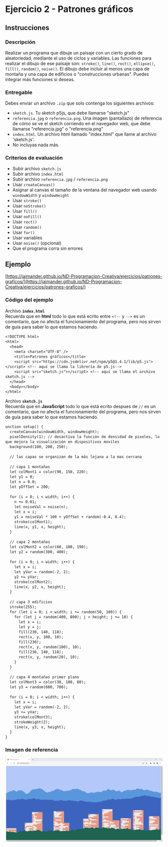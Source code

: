 # Ejercicio 2 - Patrones gráficos
## Instrucciones

### Descripción
Realizar un programa que dibuje un paisaje con un cierto grado de aleatoriedad, mediante el uso de ciclos y variables. Las funciones para realizar el dibujo de ese paisaje son: `stroke()`, `line()`, `rect()`, `ellipse()`, `fill()`, `random()`, `noise()`. El dibujo debe incluir al menos una capa de montaña y una capa de edificios o "construcciones urbanas".
Puedes integrar más funciones si deseas.

### Entregable
Debes enviar un archivo `.zip` que solo contenga los siguientes archivos:
- `sketch.js`. Tu sketch p5js, que debe llamarse "sketch.js" 
- `referencia.jpg` o `referencia.png`. Una imagen (pantallazo) de referencia de cómo se ve el sketch corriendo en el navegador web, que debe llamarse "referencia.jpg" o "referencia.png"
- `index.html`. Un archivo html llamado "index.html" que llame al archivo 'sketch.js'. 
- No incluyas nada más.

### Criterios de evaluación
- Subir archivo `sketch.js`
- Subir archivo `index.html`
- Subir archivo `referencia.jpg` / `referencia.png`
- Usar `createCanvas()`
- Asignar al canvas el tamaño de la ventana del navegador web usando `windowWidth` y `windowHeight` 
- Usar `stroke()`
- Usar `noStroke()`
- Usar `fill()`
- Usar `noFill()`
- Usar `rect()`
- Usar `random()`
- Usar `for()`
- Usar variables 
- Usar `noise()` (opcional)
- Que el programa corra sin errores

## Ejemplo
[https://jaimander.github.io/ND-Programacion-Creativa/ejercicios/patrones-graficos/](https://jaimander.github.io/ND-Programacion-Creativa/ejercicios/patrones-graficos/)

### Código del ejemplo
Archivo **`index.html`** </br>
Recuerda que en **html** todo lo que está ecrito entre `<!--` y `-->` es un comentario, que no afecta el funcionamiento del programa, pero nos sirven de guía para saber lo que estamos haciendo. 
```
<!DOCTYPE html>
<html>
  <head>
    <meta charset="UTF-8" /> 
    <title>Patrones gráficos</title>
    <script src="https://cdn.jsdelivr.net/npm/p5@1.4.1/lib/p5.js"></script> <!-- aquí se llama la librería de p5.js-->
    <script src="sketch.js"></script> <!-- aquí se llama el archivo sketch.js -->
  </head>
  <body></body>
</html>
```

Archivo **`sketch.js`** </br>
Recuerda que en **JavaScript** todo lo que está ecrito despues de `//` es un comentario, que no afecta el funcionamiento del programa, pero nos sirven de guía para saber lo que estamos haciendo. 

```
unction setup() {
  createCanvas(windowWidth, windowHeight);
  pixelDensity(1); // desactiva la función de densidad de pixeles, lo que mejora la visualización en dispositivos moviles
  background(180, 200, 250);

  // las capas se organizan de la más lejana a la mas cercana

  // capa 1 montañas
  let colMont1 = color(90, 150, 220);
  let y1 = 0;
  let n = 0.0;
  let yOffSet = 200;

  for (i = 0; i < width; i++) {
    n += 0.01;
    let noiseVal = noise(n);
    let x = i;
    y1 = noiseVal * 100 + yOffSet + random(-0.4, 0.4);
    stroke(colMont1);
    line(x, y1, x, height);
  }

  // capa 2 montañas
  let colMont2 = color(60, 100, 190);
  let y2 = random(300, 400);

  for (i = 0; i < width; i++) {
    let x = i;
    let yVar = random(-2, 2);
    y2 += yVar;
    stroke(colMont2);
    line(x, y2, x, height);
  }

  // capa 3 edificios
  stroke(255);
  for (let i = 0; i < width; i += random(50, 100)) {
    for (let j = random(400, 800); j < height; j += 10) {
      let x = i;
      let y = j;
      fill(230, 140, 118);
      rect(x, y, 100, 10);
      fill(230);
      rect(x, y, random(100), 10);
      fill(230, 140, 118);
      rect(x, y, random(20), 10);
    }
  }

  // capa 4 montañas primer plano
  let colMont3 = color(30, 100, 80);
  let y3 = random(600, 700);

  for (i = 0; i < width; i++) {
    let x = i;
    let yVar = random(-2, 2);
    y3 += yVar;
    stroke(colMont3);
    strokeWeight(2);
    line(x, y3, x, height);
  }
}

```
### Imagen de referencia
![](https://github.com/jaimander/ND-Programacion-Creativa/blob/main/ejercicios/patrones-graficos/referencia.png) 




